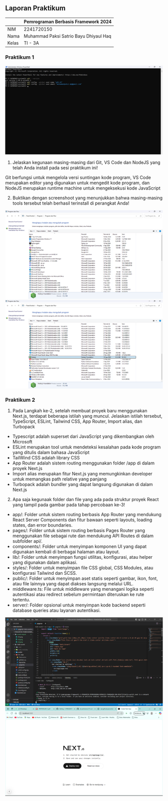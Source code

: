 ## Laporan Praktikum

|  | Pemrograman Berbasis Framework 2024 |
|--|--|
| NIM |  2241720150 |
| Nama |  Muhammad Paksi Satrio Bayu Dhiyaul Haq |
| Kelas | TI - 3A |

### Praktikum 1
![Screenshot](assets-report/01.png)

1. Jelaskan kegunaan masing-masing dari Git, VS Code dan NodeJS yang telah Anda install 
pada sesi praktikum ini!

Git berfungsi untuk mengelola versi suntingan kode program, VS Code merupakan editor yang digunakan untuk mengedit kode program, dan NodeJS merupakan runtime machine untuk mengeksekusi kode JavaScript

2. Buktikan dengan screenshoot yang menunjukkan bahwa masing-masing tools tersebut 
telah berhasil terinstall di perangkat Anda!

![Screenshot](assets-report/02.png)
![Screenshot](assets-report/03.png)

### Praktikum 2
1. Pada Langkah ke-2, setelah membuat proyek baru menggunakan Next.js, terdapat beberapa istilah yang muncul. Jelaskan istilah tersebut, TypeScript, ESLint, Tailwind CSS, App Router, Import alias, dan Turbopack

 * Typescript adalah superset dari JavaScript yang dikembangkan oleh Microsoft
 * ESLint merupakan tool untuk mendeteksi kesalahan pada kode program yang ditulis dalam bahasa JavaScript
 * TailWind CSS adalah library CSS
 * App Router adalah sistem routing menggunakan folder /app di dalam proyek Next.js
 * Import alias merupakan fitur Next.js yang memungkinkan developer untuk memangkas path relative yang panjang
 * Turbopack adalah bundler yang dapat langsung digunakan di dalam Next.js

2. Apa saja kegunaak folder dan file yang ada pada struktur proyek React yang tampil pada gambar pada tahap percobaan ke-3!

  * app/: Folder untuk sistem routing berbasis App Router yang mendukung React Server Components dan fitur bawaan seperti layouts, loading states, dan error boundaries.
  * pages/: Folder untuk sistem routing berbasis Pages Router yang menggunakan file sebagai rute dan mendukung API Routes di dalam subfolder api/.
  * components/: Folder untuk menyimpan komponen UI yang dapat digunakan kembali di berbagai halaman atau layout.
  * lib/: Folder untuk menyimpan fungsi utilitas, konfigurasi, atau helper yang digunakan dalam aplikasi.
  * styles/: Folder untuk menyimpan file CSS global, CSS Modules, atau konfigurasi Tailwind dan SCSS.
  * public/: Folder untuk menyimpan aset statis seperti gambar, ikon, font, atau file lainnya yang dapat diakses langsung melalui URL.
  * middleware.ts: File untuk middleware yang menangani logika seperti autentikasi atau redirect sebelum permintaan diteruskan ke rute tertentu.
  * server/: Folder opsional untuk menyimpan kode backend seperti database queries atau layanan autentikasi.
 
![Screenshot](assets-report/04.png)
![Screenshot](assets-report/05.png)
